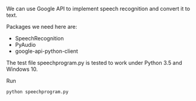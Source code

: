 We can use Google API to implement speech recognition and convert it to text. 

Packages we need here are:

- SpeechRecognition
- PyAudio
- google-api-python-client

The test file speechprogram.py is tested to work under Python 3.5 and Windows 10.

Run
```
python speechprogram.py
```
